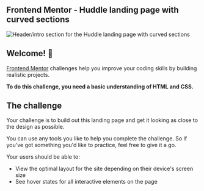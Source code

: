 
## Frontend Mentor - Huddle landing page with curved sections

![Header/intro section for the Huddle landing page with curved sections](https://i.ibb.co/0ywz5R3/desktop-preview.jpg)

## Welcome! 👋

[Frontend Mentor](https://www.frontendmentor.io/solutions/huddle-landing-page-with-curved-sections-Jtt1i0ZwZk) challenges help you improve your coding skills by building realistic projects.

**To do this challenge, you need a basic understanding of HTML and CSS.**

## The challenge

Your challenge is to build out this landing page and get it looking as close to the design as possible.

You can use any tools you like to help you complete the challenge. So if you've got something you'd like to practice, feel free to give it a go.

Your users should be able to:

- View the optimal layout for the site depending on their device's screen size
- See hover states for all interactive elements on the page
  